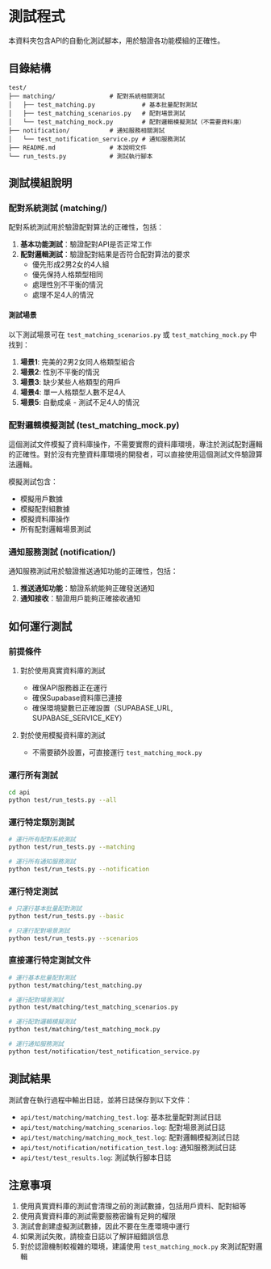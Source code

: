 # 測試程式

本資料夾包含API的自動化測試腳本，用於驗證各功能模組的正確性。

## 目錄結構

```
test/
├── matching/               # 配對系統相關測試
│   ├── test_matching.py             # 基本批量配對測試
│   ├── test_matching_scenarios.py   # 配對場景測試
│   └── test_matching_mock.py        # 配對邏輯模擬測試（不需要資料庫）
├── notification/           # 通知服務相關測試
│   └── test_notification_service.py # 通知服務測試
├── README.md               # 本說明文件
└── run_tests.py            # 測試執行腳本
```

## 測試模組說明

### 配對系統測試 (matching/)

配對系統測試用於驗證配對算法的正確性，包括：

1. **基本功能測試**：驗證配對API是否正常工作
2. **配對邏輯測試**：驗證配對結果是否符合配對算法的要求
   - 優先形成2男2女的4人組
   - 優先保持人格類型相同
   - 處理性別不平衡的情況
   - 處理不足4人的情況

#### 測試場景

以下測試場景可在 `test_matching_scenarios.py` 或 `test_matching_mock.py` 中找到：

1. **場景1**: 完美的2男2女同人格類型組合
2. **場景2**: 性別不平衡的情況
3. **場景3**: 缺少某些人格類型的用戶
4. **場景4**: 單一人格類型人數不足4人
5. **場景5**: 自動成桌 - 測試不足4人的情況

### 配對邏輯模擬測試 (test_matching_mock.py)

這個測試文件模擬了資料庫操作，不需要實際的資料庫環境，專注於測試配對邏輯的正確性。對於沒有完整資料庫環境的開發者，可以直接使用這個測試文件驗證算法邏輯。

模擬測試包含：
- 模擬用戶數據
- 模擬配對組數據
- 模擬資料庫操作
- 所有配對邏輯場景測試

### 通知服務測試 (notification/)

通知服務測試用於驗證推送通知功能的正確性，包括：

1. **推送通知功能**：驗證系統能夠正確發送通知
2. **通知接收**：驗證用戶能夠正確接收通知

## 如何運行測試

### 前提條件

1. 對於使用真實資料庫的測試
   - 確保API服務器正在運行
   - 確保Supabase資料庫已連接
   - 確保環境變數已正確設置（SUPABASE_URL, SUPABASE_SERVICE_KEY）

2. 對於使用模擬資料庫的測試
   - 不需要額外設置，可直接運行 `test_matching_mock.py`

### 運行所有測試

```bash
cd api
python test/run_tests.py --all
```

### 運行特定類別測試

```bash
# 運行所有配對系統測試
python test/run_tests.py --matching

# 運行所有通知服務測試
python test/run_tests.py --notification
```

### 運行特定測試

```bash
# 只運行基本批量配對測試
python test/run_tests.py --basic

# 只運行配對場景測試
python test/run_tests.py --scenarios
```

### 直接運行特定測試文件

```bash
# 運行基本批量配對測試
python test/matching/test_matching.py

# 運行配對場景測試
python test/matching/test_matching_scenarios.py

# 運行配對邏輯模擬測試
python test/matching/test_matching_mock.py

# 運行通知服務測試
python test/notification/test_notification_service.py
```

## 測試結果

測試會在執行過程中輸出日誌，並將日誌保存到以下文件：

- `api/test/matching/matching_test.log`: 基本批量配對測試日誌
- `api/test/matching/matching_scenarios.log`: 配對場景測試日誌
- `api/test/matching/matching_mock_test.log`: 配對邏輯模擬測試日誌
- `api/test/notification/notification_test.log`: 通知服務測試日誌
- `api/test/test_results.log`: 測試執行腳本日誌

## 注意事項

1. 使用真實資料庫的測試會清理之前的測試數據，包括用戶資料、配對組等
2. 使用真實資料庫的測試需要服務密鑰有足夠的權限
3. 測試會創建虛擬測試數據，因此不要在生產環境中運行
4. 如果測試失敗，請檢查日誌以了解詳細錯誤信息
5. 對於認證機制較複雜的環境，建議使用 `test_matching_mock.py` 來測試配對邏輯 